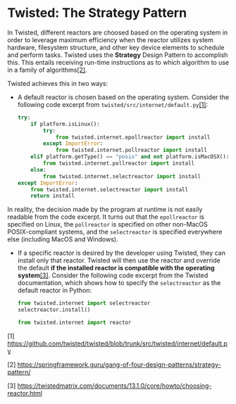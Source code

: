 # Twisted: The Strategy Pattern

In Twisted, different reactors are choosed based on the operating system in order to leverage maximum efficiency when the reactor utilizes system hardware, filesystem structure, and other key device elements to schedule and perform tasks. Twisted uses the **Strategy** Design Pattern to accomplish this. This entails receiving run-time instructions as to which algorithm to use in a family of algorithms[[2]](#2).

Twisted achieves this in two ways:
- A default reactor is chosen based on the operating system. Consider the following code excerpt from `twisted/src/internet/default.py`[[1]](#1):
	```python
	try:
		if platform.isLinux():
			try:
				from twisted.internet.epollreactor import install
			except ImportError:
				from twisted.internet.pollreactor import install
		elif platform.getType() == "posix" and not platform.isMacOSX():
			from twisted.internet.pollreactor import install
		else:
			from twisted.internet.selectreactor import install
	except ImportError:
		from twisted.internet.selectreactor import install
		return install
	```
In reality, the decision made by the program at runtime is not easily readable from the code excerpt. It turns out that the `epollreactor` is specified on Linux, the `pollreactor` is specified on other non-MacOS POSIX-compliant systems, and the `selectreactor` is specified everywhere else (including MacOS and Windows).

- If a specific reactor is desired by the developer using Twisted, they can install only that reactor. Twisted will then use the reactor and override the default **if the installed reactor is compatible with the operating system**[[3]](#3). Consider the following code excerpt from the Twisted documentation, which shows how to specify the `selectreactor` as the default reactor in Python:
	```python
	from twisted.internet import selectreactor
	selectreactor.install()

	from twisted.internet import reactor
	```

<a id="1">[1]</a>
https://github.com/twisted/twisted/blob/trunk/src/twisted/internet/default.py

<a id="2">[2]</a>
https://springframework.guru/gang-of-four-design-patterns/strategy-pattern/

<a id="3">[3]</a>
https://twistedmatrix.com/documents/13.1.0/core/howto/choosing-reactor.html
